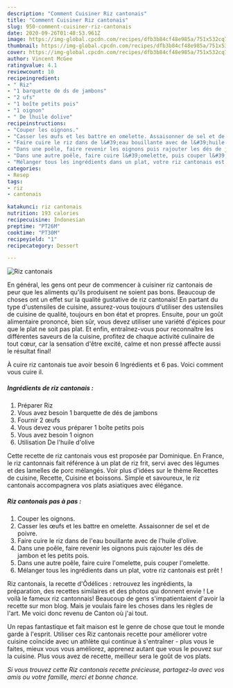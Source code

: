```yaml
---
description: "Comment Cuisiner Riz cantonais"
title: "Comment Cuisiner Riz cantonais"
slug: 950-comment-cuisiner-riz-cantonais
date: 2020-09-26T01:48:53.961Z
image: https://img-global.cpcdn.com/recipes/dfb3b84cf48e985a/751x532cq70/riz-cantonais-photo-principale-de-la-recette.jpg
thumbnail: https://img-global.cpcdn.com/recipes/dfb3b84cf48e985a/751x532cq70/riz-cantonais-photo-principale-de-la-recette.jpg
cover: https://img-global.cpcdn.com/recipes/dfb3b84cf48e985a/751x532cq70/riz-cantonais-photo-principale-de-la-recette.jpg
author: Vincent McGee
ratingvalue: 4.1
reviewcount: 10
recipeingredient:
- " Riz"
- "1 barquette de ds de jambons"
- "2 ufs"
- "1 boîte petits pois"
- "1 oignon"
- " De lhuile dolive"
recipeinstructions:
- "Couper les oignons."
- "Casser les œufs et les battre en omelette. Assaisonner de sel et de poivre."
- "Faire cuire le riz dans de l&#39;eau bouillante avec de l&#39;huile d&#39;olive."
- "Dans une poêle, faire revenir les oignons puis rajouter les dés de jambon et les petits pois."
- "Dans une autre poêle, faire cuire l&#39;omelette, puis couper l&#39;omelette."
- "Mélanger tous les ingrédients dans un plat, votre riz cantonais est prêt !"
categories:
- Resep
tags:
- riz
- cantonais

katakunci: riz cantonais 
nutrition: 193 calories
recipecuisine: Indonesian
preptime: "PT26M"
cooktime: "PT30M"
recipeyield: "1"
recipecategory: Dessert

---
```



![Riz cantonais](https://img-global.cpcdn.com/recipes/dfb3b84cf48e985a/751x532cq70/riz-cantonais-photo-principale-de-la-recette.jpg)

En général, les gens ont peur de commencer à cuisiner riz cantonais de peur que les aliments qu'ils produisent ne soient pas bons. Beaucoup de choses ont un effet sur la qualité gustative de riz cantonais! En partant du type d'ustensiles de cuisine, assurez-vous toujours d'utiliser des ustensiles de cuisine de qualité, toujours en bon état et propres. Ensuite, pour un goût alimentaire prononcé, bien sûr, vous devez utiliser une variété d'épices pour que le plat ne soit pas plat. Et enfin, entraînez-vous pour reconnaître les différentes saveurs de la cuisine, profitez de chaque activité culinaire de tout cœur, car la sensation d'être excité, calme et non pressé affecte aussi le résultat final!

<!--inarticleads1-->

À cuire riz cantonais tue avoir besoin 6 Ingrédients et 6 pas. Voici comment vous cuire il.

##### Ingrédients de riz cantonais :

1. Préparer  Riz
1. Vous avez besoin 1 barquette de dés de jambons
1. Fournir 2 œufs
1. Vous devez vous préparer 1 boîte petits pois
1. Vous avez besoin 1 oignon
1. Utilisation  De l&#39;huile d&#39;olive


Cette recette de riz cantonais vous est proposée par Dominique. En France, le riz cantonnais fait référence à un plat de riz frit, servi avec des légumes et des lamelles de porc mélangés. Voir plus d&#39;idées sur le thème Recettes de cuisine, Recette, Cuisine et boissons. Simple et savoureux, le riz cantonais accompagnera vos plats asiatiques avec élégance. 

<!--inarticleads2-->

##### Riz cantonais pas à pas :

1. Couper les oignons.
1. Casser les œufs et les battre en omelette. Assaisonner de sel et de poivre.
1. Faire cuire le riz dans de l&#39;eau bouillante avec de l&#39;huile d&#39;olive.
1. Dans une poêle, faire revenir les oignons puis rajouter les dés de jambon et les petits pois.
1. Dans une autre poêle, faire cuire l&#39;omelette, puis couper l&#39;omelette.
1. Mélanger tous les ingrédients dans un plat, votre riz cantonais est prêt !


Riz cantonais, la recette d&#39;Ôdélices : retrouvez les ingrédients, la préparation, des recettes similaires et des photos qui donnent envie ! Le voilà le fameux riz cantonnais! Beaucoup de gens s&#39;impatientaient d&#39;avoir la recette sur mon blog. Mais je voulais faire les choses dans les règles de l&#39;art. Me voici donc revenu de Canton où j&#39;ai tout. 

<!--inarticleads1-->

<p>
Un repas fantastique et fait maison est le genre de chose que tout le monde garde à l'esprit. Utiliser ces Riz cantonais recette pour améliorer votre cuisine coïncide avec un athlète qui continue à s'entraîner - plus vous le faites, mieux vous vous améliorez, apprenez autant que vous le pouvez sur la cuisine. Plus vous avez de recette, meilleur sera le goût de vos plats.
</p>

<p>
<i>Si vous trouvez cette Riz cantonais recette précieuse, partagez-la avec vos amis ou votre famille, merci et bonne chance.</i>
</p>
